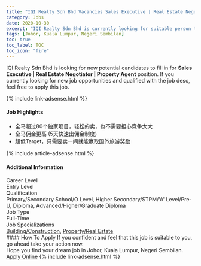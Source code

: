 ```yaml
---
title: "IQI Realty Sdn Bhd Vacancies Sales Executive | Real Estate Negotiator | Property Agent" 
category: Jobs 
date: 2020-10-30 
excerpt: "IQI Realty Sdn Bhd is currently looking for suitable person to fill in the Sales Executive | Real Estate Negotiator | Property Agent which positioned at Johor, Kuala Lumpur, Negeri Sembilan" 
tags: [Johor, Kuala Lumpur, Negeri Sembilan] 
toc: true 
toc_label: TOC 
toc_icon: "fire" 
--- 
```


<p>IQI Realty Sdn Bhd is looking for new potential candidates to fill in for <b>Sales Executive | Real Estate Negotiator | Property Agent</b> position. If you currently looking for new job opportunities and qualified with the job desc, feel free to apply this job.
</p>{% include link-adsense.html %} 
<div><div><h4>Job Highlights</h4></div><div><ul><li><div><div><div><div></div></div></div><div><span>&#20840;&#39532;&#36229;&#36807;80&#20010;&#29420;&#23478;&#39033;&#30446;&#65292;&#36731;&#26494;&#30340;&#21334;&#65292;&#20063;&#19981;&#38656;&#35201;&#25285;&#24515;&#31454;&#20105;&#22826;&#22823;</span></div></div></li><li><div><div><div><div></div></div></div><div><span>&#20840;&#39532;&#20323;&#37329;&#26356;&#39640; (5&#22825;&#24555;&#36895;&#20986;&#20323;&#37329;&#21046;&#24230;)</span></div></div></li><li><div><div><div><div></div></div></div><div><span>&#36229;&#20302;Target&#65292;&#21482;&#38656;&#35201;&#21334;&#19968;&#38388;&#23601;&#33021;&#36194;&#21462;&#22269;&#22806;&#26053;&#28216;&#22870;&#21169;</span></div></div></li></ul></div></div> 
{% include article-adsense.html %} 
<div><div><h4>Additional Information</h4></div><div><div><div><div><div><div><div><span>Career Level</span></div><div><span>Entry Level</span></div></div></div></div><div><div><div><div><span>Qualification</span></div><div><span>Primary/Secondary School/O Level, Higher Secondary/STPM/'A' Level/Pre-U, Diploma, Advanced/Higher/Graduate Diploma</span></div></div></div></div><div><div><div><div><span>Job Type</span></div><div><span>Full-Time</span></div></div></div></div><div><div><div><div><span>Job Specializations</span></div><div><span><a href="/en/job-search/building-construction-jobs/">Building/Construction</a>, <a href="/en/job-search/property-real-estate-jobs/">Property/Real Estate</a></span></div></div></div></div></div></div></div></div> 
#### How To Apply 
If you confident and feel that this job is suitable to you, go ahead take your action now. <br/> 
Hope you find your dream job in Johor, Kuala Lumpur, Negeri Sembilan. <br/> 
<a href="https://www.jobstreet.com.my/en/job/sales-executive-%7C-real-estate-negotiator-%7C-property-agent-4404369?jobId=jobstreet-my-job-4404369&sectionRank=13&token=0~5f90a4e1-209e-4eaf-9a4d-a3159fa76b6b&fr=SRP%20View%20In%20New%20Ta" class="btn btn--info" target="_blank" rel="nofollow noopenner">Apply Online</a> 
{% include link-adsense.html %} 